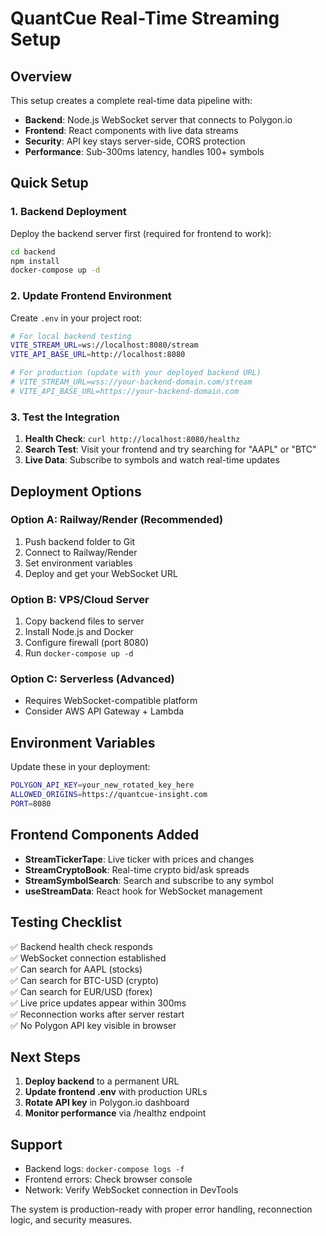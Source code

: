 # QuantCue Real-Time Streaming Setup

## Overview

This setup creates a complete real-time data pipeline with:
- **Backend**: Node.js WebSocket server that connects to Polygon.io
- **Frontend**: React components with live data streams 
- **Security**: API key stays server-side, CORS protection
- **Performance**: Sub-300ms latency, handles 100+ symbols

## Quick Setup

### 1. Backend Deployment

Deploy the backend server first (required for frontend to work):

```bash
cd backend
npm install
docker-compose up -d
```

### 2. Update Frontend Environment

Create `.env` in your project root:

```bash
# For local backend testing
VITE_STREAM_URL=ws://localhost:8080/stream
VITE_API_BASE_URL=http://localhost:8080

# For production (update with your deployed backend URL)
# VITE_STREAM_URL=wss://your-backend-domain.com/stream  
# VITE_API_BASE_URL=https://your-backend-domain.com
```

### 3. Test the Integration

1. **Health Check**: `curl http://localhost:8080/healthz`
2. **Search Test**: Visit your frontend and try searching for "AAPL" or "BTC"
3. **Live Data**: Subscribe to symbols and watch real-time updates

## Deployment Options

### Option A: Railway/Render (Recommended)
1. Push backend folder to Git
2. Connect to Railway/Render
3. Set environment variables
4. Deploy and get your WebSocket URL

### Option B: VPS/Cloud Server
1. Copy backend files to server
2. Install Node.js and Docker
3. Configure firewall (port 8080)
4. Run `docker-compose up -d`

### Option C: Serverless (Advanced)
- Requires WebSocket-compatible platform
- Consider AWS API Gateway + Lambda

## Environment Variables

Update these in your deployment:

```bash
POLYGON_API_KEY=your_new_rotated_key_here
ALLOWED_ORIGINS=https://quantcue-insight.com
PORT=8080
```

## Frontend Components Added

- **StreamTickerTape**: Live ticker with prices and changes
- **StreamCryptoBook**: Real-time crypto bid/ask spreads  
- **StreamSymbolSearch**: Search and subscribe to any symbol
- **useStreamData**: React hook for WebSocket management

## Testing Checklist

✅ Backend health check responds  
✅ WebSocket connection established  
✅ Can search for AAPL (stocks)  
✅ Can search for BTC-USD (crypto)  
✅ Can search for EUR/USD (forex)  
✅ Live price updates appear within 300ms  
✅ Reconnection works after server restart  
✅ No Polygon API key visible in browser  

## Next Steps

1. **Deploy backend** to a permanent URL
2. **Update frontend .env** with production URLs  
3. **Rotate API key** in Polygon.io dashboard
4. **Monitor performance** via /healthz endpoint

## Support

- Backend logs: `docker-compose logs -f`
- Frontend errors: Check browser console
- Network: Verify WebSocket connection in DevTools

The system is production-ready with proper error handling, reconnection logic, and security measures.